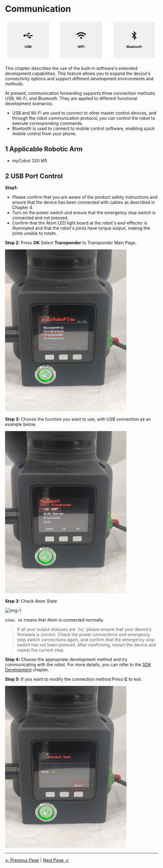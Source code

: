 # Communication

<img src="../../../resources/5-BasicApplication/5.4/5.4.3/connect-1.png" alt="img-1" width="800" height=“auto” /><br>

This chapter describes the use of the built-in software's extended development capabilities. This feature allows you to expand the device's connectivity options and support different development environments and methods.

At present, communication forwarding supports three connection methods: USB, Wi-Fi, and Bluetooth. They are applied to different functional development scenarios.   
- USB and Wi-Fi are used to connect to other master control devices, and through the robot communication protocol, you can control the robot to execute corresponding commands.     
- Bluetooth is used to connect to mobile control software, enabling quick mobile control from your phone.   

## 1 Applicable Robotic Arm

- myCobot 320 M5

## 2 USB Port Control

**Step1:**  
- Please confirm that you are aware of the product safety instructions and ensure that the device has been connected with cables as described in Chapter 4.
- Turn on the power switch and ensure that the emergency stop switch is connected and not pressed.
- Confirm that the Atom LED light board at the robot's end-effector is illuminated and that the robot's joints have torque output, making the joints unable to rotate.

**Step 2:** Press **OK** Select **Transponder** to Transponder Main Page.

<img src="../../../resources/5-BasicApplication/5.4/5.4.5/通讯转发1.jpg" alt="img-1" width="400" height=“auto” /><br>

**Step 3:** Choose the function you want to use, with USB connection as an example below.

<img src="../../../resources/5-BasicApplication/5.4/5.4.5/通讯转发2.jpg" alt="img-1" width="400" height=“auto” /><br>

**Step 3:** Check Atom State

<img src="../../../resources/5-BasicApplication/5.4/5.4.5/通讯转发3.jpg" alt="img-1" width="400" height=“auto” /><br>

`atom: ok` means that Atom is connected normally.

> If all your output statuses are 'no,' please ensure that your device's firmware is correct. Check the power connections and emergency stop switch connections again, and confirm that the emergency stop switch has not been pressed. After confirming, restart the device and repeat the current step.

**Step 4:** Choose the appropriate development method and try communicating with the robot. For more details, you can refer to the [SDK Development](/6-SDKDevelopment/README.md) chapter.

**Step 5:** If you want to modify the connection method Press **C** to exit.

<img src="../../../resources/5-BasicApplication/5.4/5.4.5/通讯转发4.jpg" alt="img-1" width="400" height=“auto” /><br>

----
[← Previous Page](./4.2.2.1-micro_controller.md) | [Next Page →](./4.2.4.1-micro_controller.md)